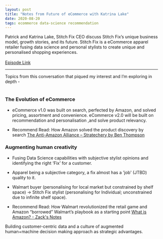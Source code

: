 ```yaml
---
layout: post
title: "Notes from Future of eCommerce with Katrina Lake"
date: 2020-08-20
tags: ecommerce data-science recommendation
---
```

Patrick and Katrina Lake, Stitch Fix CEO discuss Stitch Fix’s unique business model, growth stories, and its future.
Stitch Fix is a eCommerce apparel retailer fusing data science and personal stylists to create unique and personalised shopping experiences.
<br/>
<br/>
[Episode Link](http://investorfieldguide.com/katrina-lake-the-next-wave-of-e-commerce-invest-like-the-best-ep-187/)

---

Topics from this conversation that piqued my interest and I’m exploring in depth -
<br/>
<br/>

### The Evolution of eCommerce ###

- eCommerce v1.0 was built on search, perfected by Amazon, and solved pricing, assortment and convenience. eCommerce v2.0 will be built on recommendation and personalisation ,and solve product relevancy.

- Recommend Read: How Amazon solved the product discovery by search [The Anti-Amazon Alliance – Stratechery by Ben Thompson](https://stratechery.com/2020/the-anti-amazon-alliance/) 

### Augmenting human creativity ###

- Fusing Data Science capabilities with subjective stylist opinions and identifying the right ‘Fix’ for a customer.

- Apparel being a subjective category, a fix almost has a 'job' (JTBD) quality to it.

- Walmart buyer (personalising for local market but constrained by shelf space) -> Stitch Fix stylist (personalising for Individual; unconstrained due to infinite shelf space).

- Recommend Read: How Walmart revolutionized the retail game and Amazon “borrowed” Walmart’s playbook as a starting point [What is Amazon? - Zack's Notes](https://zackkanter.com/2019/03/13/what-is-amazon/)

Building customer-centric data and a culture of augmented human+machine decision making approach as strategic advantages.
<br/>
<br/>